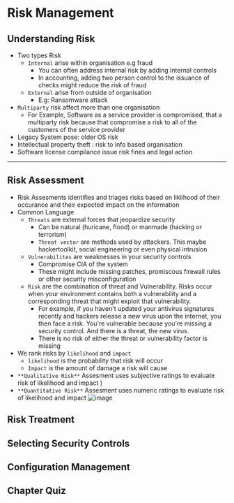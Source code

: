 # Risk Management
## Understanding Risk
- Two types Risk
  - `Internal` arise within organisation e.g fraud
    - You can often address internal risk by adding internal controls
    - In accounting, adding two person control to the issuance of checks might reduce the risk of fraud
  - `External` arise from outside of organisation
    - E.g: Ransomware attack
- `Multiparty` risk affect more than one organisation
  - For Example, Software as a service provider is compromised, that a multiparty risk because that compromise a risk to all of the customers of the service provider
- Legacy System pose: older OS risk
- Intellectual property theft : risk to info based organisation
- Software license compilance issue risk fines and legal action
____
## Risk Assessment
- Risk Assesments identifies and triages risks based on liklihood of their occurance and their expected impact on the information
- Common Language
  - `Threats` are external forces that jeopardize security
    - Can be natural (huricane, flood) or manmade (hacking or terrorism)
    - `Threat vector` are methods used by attackers. This maybe hackertoolkit, social engineering or even physical intrusion
  - `Vulnerabilites` are weaknesses in your security controls
    - Compromise CIA of the system
    - These might include missing patches, promiscous firewall rules or other security misconfiguration
  - `Risk` are the combination of threat and Vulnerability. Risks occur when your environment contains both a vulnerability and a corresponding threat that might exploit that vulnerability. 
    - For example, if you haven't updated your antivirus signatures recently and hackers release a new virus upon the internet, you then face a risk. You're vulnerable because you're missing a security control. And there is a threat, the new virus. 
    - There is no risk of either the threat or vulnerability factor is missing
- We rank risks by `likelihood` and `impact`
    - `likelihood` is the probability that risk will occur
    - `Impact` is the amount of damage a risk will cause
- `**Qualitative Risk**` Assesment uses subjective ratings to evaluate risk of likelihood and impact
)
- `**Quantitative Risk**` Assesment uses numeric ratings to evaluate risk of likelihood and impact
![image](Image/QualitativeRiskAssesment.jpeg)


## Risk Treatment
## Selecting Security Controls
## Configuration Management
## Chapter Quiz
